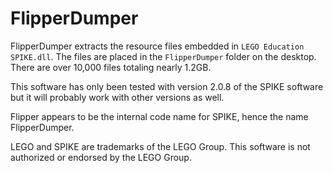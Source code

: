 # FlipperDumper

FlipperDumper extracts the resource files embedded in `LEGO Education SPIKE.dll`. The files are placed in the `FlipperDumper` folder on the desktop. There are over 10,000 files totaling nearly 1.2GB.

This software has only been tested with version 2.0.8 of the SPIKE software but it will probably work with other versions as well.

Flipper appears to be the internal code name for SPIKE, hence the name FlipperDumper.

LEGO and SPIKE are trademarks of the LEGO Group.
This software is not authorized or endorsed by the LEGO Group.
